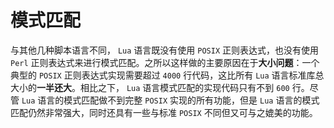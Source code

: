 # 模式匹配

与其他几种脚本语言不同， `Lua` 语言既没有使用 `POSIX` 正则表达式，也没有使用 `Perl` 正则表达式来进行模式匹配。之所以这样做的主要原因在于**大小问题**：一个典型的 `POSIX` 正则表达式实现需要超过 `4000` 行代码，这比所有 `Lua` 语言标准库总大小的**一半还大**。相比之下， `Lua` 语言模式匹配的实现代码只有不到 `600` 行。尽管 `Lua` 语言的模式匹配做不到完整 `POSIX` 实现的所有功能，但是 `Lua` 语言的模式匹配仍然非常强大，同时还具有一些与标准 `POSIX` 不同但又可与之媲美的功能。
